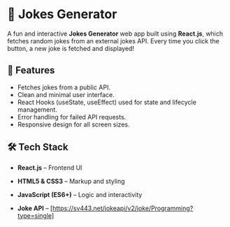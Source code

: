 # 🤣 Jokes Generator

A fun and interactive **Jokes Generator** web app built using **React.js**, which fetches random jokes from an external jokes API. Every time you click the button, a new joke is fetched and displayed!

## 🚀 Features

- Fetches jokes from a public API.
- Clean and minimal user interface.
- React Hooks (useState, useEffect) used for state and lifecycle management.
- Error handling for failed API requests.
- Responsive design for all screen sizes.

## 🛠️ Tech Stack

- **React.js** – Frontend UI
- **HTML5 & CSS3** – Markup and styling
- **JavaScript (ES6+)** – Logic and interactivity

- **Joke API** – [https://sv443.net/jokeapi/v2/joke/Programming?type=single]
